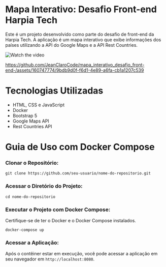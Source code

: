 # Mapa Interativo: Desafio Front-end Harpia Tech
Este é um projeto desenvolvido como parte do desafio de front-end da Harpia Tech. A aplicação é um mapa interativo que exibe informações dos países utilizando a API do Google Maps e a API Rest Countries.

![Watch the video](https://github.com/JeanClaroCode/mapa_interativo_desafio_front-end-/assets/160747774/9bdb9d0f-f6d1-4e89-a6fa-cb1a1207c539)


https://github.com/JeanClaroCode/mapa_interativo_desafio_front-end-/assets/160747774/9bdb9d0f-f6d1-4e89-a6fa-cb1a1207c539



# Tecnologias Utilizadas
- HTML, CSS e JavaScript
- Docker
- Bootstrap 5
- Google Maps API
- Rest Countries API

# Guia de Uso com Docker Compose
### Clonar o Repositório:
```
git clone https://github.com/seu-usuario/nome-do-repositorio.git
```
### Acessar o Diretório do Projeto:
```
cd nome-do-repositorio
```
### Executar o Projeto com Docker Compose:
Certifique-se de ter o Docker e o Docker Compose instalados.
```
docker-compose up
```

### Acessar a Aplicação:
Após o contêiner estar em execução, você pode acessar a aplicação em seu navegador em `http://localhost:8080`.
